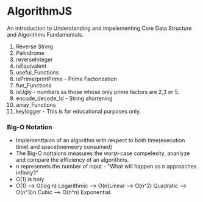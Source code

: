 # AlgorithmJS
An introduction to Understanding and impelementing Core Data Structure and Algorithms Fundamentals.

1. Reverse String
2. Palindrome
3. reverseInteger
4. isEquivalent
5. useful_Functions
6. isPrime/printPrime - Prime Factorization 
7. fun_Functions
8. isUgly - numbers as those whose only prime factors are 2,3 or 5.
9. encode_decode_Id - String shortening 
10. array_Functions
11. keylogger - This is for educational purposes only.

### Big-O Notation 
- Implementtaion of an algorithm with respect to both time(execution time) and space(memeory consumed)
- The Big-O nottaions measures the worst-case compelexity, ananlyze and compare the efficiency of an algorithms. 
- n represenets the number of input - "What will happen as n approaches infinity?"
- O(1) is holy
- O(1) --> O(log n) Logarithmic --> O(n)Linear --> O(n^2) Quadratic --> O(n^3)n Cubic --> O(n^n) Exponential.
